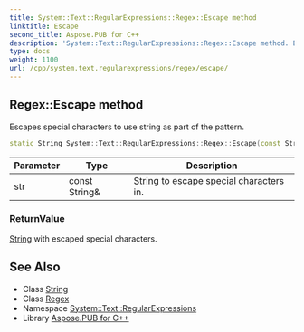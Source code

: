 ```yaml
---
title: System::Text::RegularExpressions::Regex::Escape method
linktitle: Escape
second_title: Aspose.PUB for C++
description: 'System::Text::RegularExpressions::Regex::Escape method. Escapes special characters to use string as part of the pattern in C++.'
type: docs
weight: 1100
url: /cpp/system.text.regularexpressions/regex/escape/
---
```

## Regex::Escape method


Escapes special characters to use string as part of the pattern.

```cpp
static String System::Text::RegularExpressions::Regex::Escape(const String &str)
```


| Parameter | Type | Description |
| --- | --- | --- |
| str | const String\& | [String](../../../system/string/) to escape special characters in. |

### ReturnValue

[String](../../../system/string/) with escaped special characters.

## See Also

* Class [String](../../../system/string/)
* Class [Regex](../)
* Namespace [System::Text::RegularExpressions](../../)
* Library [Aspose.PUB for C++](../../../)
